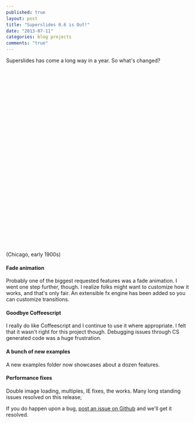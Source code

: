 ```yaml
---
published: true
layout: post
title: "Superslides 0.6 is Out!"
date: "2013-07-11"
categories: blog projects
comments: "true"
---
```


Superslides has come a long way in a year. So what's changed?

<!-- more -->

<style>
  .wide-container {
    height: 500px;
    margin-left: -65px;
    margin-right: -65px;
    visibility: hidden;
  }
  #slides {
    position: relative;
  }
  #slides .slides-container {
    display: none;
  }
  .slides-navigation {
    margin: 0 auto;
    position: absolute;
    z-index: 3;
    top: 0;
    bottom: 0;
    width: 100%;
    font-family: Lato;
    font-weight: bold;
  }
  .slides-navigation a {
    position: absolute;
    display: block;
    padding: 10px;
    color: white;
    font-size: 46px;
    text-shadow: 0 1px 1px #000;
    top: 204px;
  }
  .slides-navigation a.prev {
    left: 0;
  }
  .slides-navigation a.next {
    right: 0;
    text-align: right;
  }

  @media screen and (max-width: 649px) {
    .wide-container {
      margin-left: -15px;
      margin-right: -15px;
      height: 300px;
    }
    .slides-navigation a {
      top: 104px;
    }
  }
</style>

<div class="wide-container">
  <div id="slides">
    <div class="slides-container">
      <img src="/images/posts/chicago-4.jpg">
      <img src="/images/posts/chicago-1.jpg">
      <img src="/images/posts/chicago-2.jpg">
      <img src="/images/posts/chicago-3.jpg">
    </div>
    <nav class="slides-navigation">
      <a href="#" class="next">
        <i class="icon-angle-right">
        </i>
      </a>
      <a href="#" class="prev">
        <i class="icon-angle-left">
        </i>
      </a>
    </nav>
  </div>
</div>
(Chicago, early 1900s)

#### Fade animation

Probably one of the biggest requested features was a fade animation. I went one step further, though. I realize folks might want to customize how it works, and that's only fair. An extensible fx engine has been added so you can customize transitions.

#### Goodbye Coffeescript

I really do like Coffeescript and I continue to use it where appropriate. I felt that it wasn't right for this project though. Debugging issues through CS generated code was a huge frustration.

#### A bunch of new examples

A new examples folder now showcases about a dozen features.

#### Performance fixes

Double image loading, multiples, IE fixes, the works. Many long standing issues resolved on this release;

If you do happen upon a bug, [post an issue on Github](https://github.com/nicinabox/superslides/issues) and we'll get it resolved.

<script src="http://cdnjs.cloudflare.com/ajax/libs/jquery-easing/1.3/jquery.easing.min.js">
</script>
<script src="https://rawgithub.com/EightMedia/hammer.js/master/dist/hammer.min.js">
</script>
<script src="https://rawgithub.com/benbarnett/jQuery-Animate-Enhanced/master/jquery.animate-enhanced.min.js">
</script>
<script src="https://rawgithub.com/nicinabox/superslides/0.6.2/dist/jquery.superslides.min.js" type="text/javascript" charset="utf-8">
</script>

<script>
  $(function() {
    var $slides = $('#slides');
    Hammer($slides[0]).on("swipeleft", function(e) {
      $slides.data('superslides').animate('next');
    });

    Hammer($slides[0]).on("swiperight", function(e) {
      $slides.data('superslides').animate('prev');
    });
    $slides.on('init.slides', function() {
      $('.wide-container').css('visibility', 'visible');
    });
    $slides.superslides({
      inherit_height_from: '.wide-container'
    });
  });
</script>
